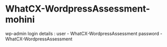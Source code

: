 # WhatCX-WordpressAssessment-mohini

wp-admin login details :
user - WhatCX-WordpressAssessment
password - WhatCX-WordpressAssessment